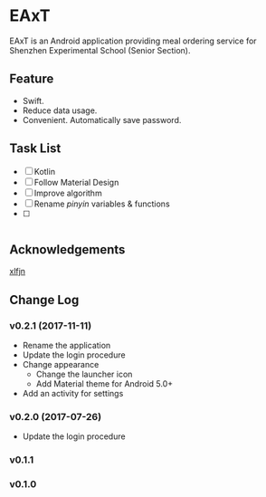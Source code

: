 # EAxT
EAxT is an Android application providing meal ordering service for Shenzhen Experimental School (Senior Section).

## Feature
- Swift.
- Reduce data usage.
- Convenient. Automatically save password.

## Task List
- [ ] Kotlin
- [ ] Follow Material Design
- [ ] Improve algorithm
- [ ] Rename *pinyin* variables & functions
- [ ] ~~~NFC card emulation~~~

## Acknowledgements
[xlfjn](https://github.com/xlfjn/)

## Change Log
### v0.2.1 (2017-11-11)
- Rename the application
- Update the login procedure
- Change appearance
  * Change the launcher icon
  * Add Material theme for Android 5.0+
- Add an activity for settings
### v0.2.0 (2017-07-26)
- Update the login procedure
### v0.1.1
### v0.1.0
